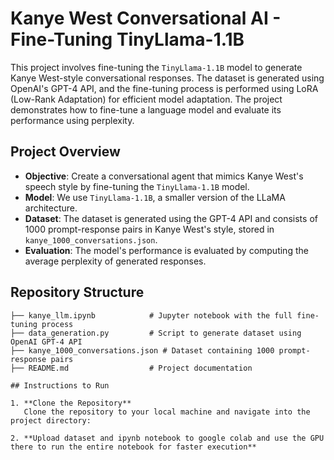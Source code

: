 # Kanye West Conversational AI - Fine-Tuning TinyLlama-1.1B

This project involves fine-tuning the `TinyLlama-1.1B` model to generate Kanye West-style conversational responses. The dataset is generated using OpenAI's GPT-4 API, and the fine-tuning process is performed using LoRA (Low-Rank Adaptation) for efficient model adaptation. The project demonstrates how to fine-tune a language model and evaluate its performance using perplexity.

## Project Overview

- **Objective**: Create a conversational agent that mimics Kanye West's speech style by fine-tuning the `TinyLlama-1.1B` model.
- **Model**: We use `TinyLlama-1.1B`, a smaller version of the LLaMA architecture.
- **Dataset**: The dataset is generated using the GPT-4 API and consists of 1000 prompt-response pairs in Kanye West's style, stored in `kanye_1000_conversations.json`.
- **Evaluation**: The model's performance is evaluated by computing the average perplexity of generated responses.

## Repository Structure

```plaintext
├── kanye_llm.ipynb            # Jupyter notebook with the full fine-tuning process
├── data_generation.py         # Script to generate dataset using OpenAI GPT-4 API
├── kanye_1000_conversations.json # Dataset containing 1000 prompt-response pairs
├── README.md                  # Project documentation

## Instructions to Run

1. **Clone the Repository**  
   Clone the repository to your local machine and navigate into the project directory:

2. **Upload dataset and ipynb notebook to google colab and use the GPU there to run the entire notebook for faster execution**

